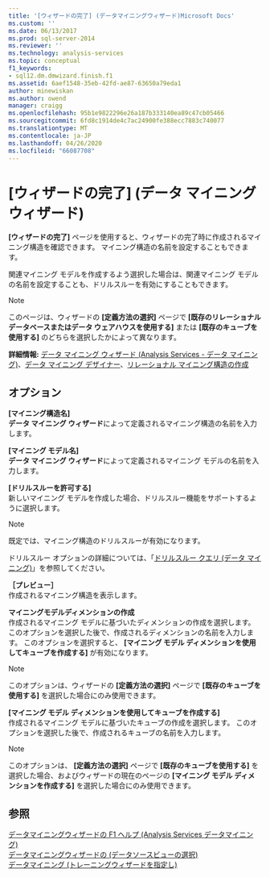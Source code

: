 ```yaml
---
title: '[ウィザードの完了] (データマイニングウィザード)Microsoft Docs'
ms.custom: ''
ms.date: 06/13/2017
ms.prod: sql-server-2014
ms.reviewer: ''
ms.technology: analysis-services
ms.topic: conceptual
f1_keywords:
- sql12.dm.dmwizard.finish.f1
ms.assetid: 6aef1548-35eb-42fd-ae87-63650a79eda1
author: minewiskan
ms.author: owend
manager: craigg
ms.openlocfilehash: 95b1e9822296e26a187b333140ea89c47cb05466
ms.sourcegitcommit: 6fd8c1914de4c7ac24900fe388ecc7883c740077
ms.translationtype: MT
ms.contentlocale: ja-JP
ms.lasthandoff: 04/26/2020
ms.locfileid: "66087708"
---
```

# <a name="completing-the-wizard-data-mining-wizard"></a>[ウィザードの完了] (データ マイニング ウィザード)
  **[ウィザードの完了]** ページを使用すると、ウィザードの完了時に作成されるマイニング構造を確認できます。 マイニング構造の名前を設定することもできます。  
  
 関連マイニング モデルを作成するよう選択した場合は、関連マイニング モデルの名前を設定することも、ドリルスルーを有効にすることもできます。  
  
> [!NOTE]  
>  このページは、ウィザードの **[定義方法の選択]** ページで **[既存のリレーショナル データベースまたはデータ ウェアハウスを使用する]** または **[既存のキューブを使用する]** のどちらを選択したかによって異なります。  
  
 **詳細情報:** [データ マイニング ウィザード (Analysis Services - データ マイニング)](data-mining/data-mining-wizard-analysis-services-data-mining.md)、[データ マイニング デザイナー](data-mining/data-mining-designer.md)、[リレーショナル マイニング構造の作成](data-mining/create-a-relational-mining-structure.md)  
  
## <a name="options"></a>オプション  
 **[マイニング構造名]**  
 **データ マイニング ウィザード**によって定義されるマイニング構造の名前を入力します。  
  
 **[マイニング モデル名]**  
 **データ マイニング ウィザード**によって定義されるマイニング モデルの名前を入力します。  
  
 **[ドリルスルーを許可する]**  
 新しいマイニング モデルを作成した場合、ドリルスルー機能をサポートするように選択します。  
  
> [!NOTE]  
>  既定では、マイニング構造のドリルスルーが有効になります。  
  
 ドリルスルー オプションの詳細については、「[ドリルスルー クエリ (データ マイニング)](data-mining/drillthrough-queries-data-mining.md)」を参照してください。  
  
 **［プレビュー］**  
 作成されるマイニング構造を表示します。  
  
 **マイニングモデルディメンションの作成**  
 作成されるマイニング モデルに基づいたディメンションの作成を選択します。 このオプションを選択した後で、作成されるディメンションの名前を入力します。 このオプションを選択すると、 **[マイニング モデル ディメンションを使用してキューブを作成する]** が有効になります。  
  
> [!NOTE]  
>  このオプションは、ウィザードの **[定義方法の選択]** ページで **[既存のキューブを使用する]** を選択した場合にのみ使用できます。  
  
 **[マイニング モデル ディメンションを使用してキューブを作成する]**  
 作成されるマイニング モデルに基づいたキューブの作成を選択します。 このオプションを選択した後で、作成されるキューブの名前を入力します。  
  
> [!NOTE]  
>  このオプションは、 **[定義方法の選択]** ページで **[既存のキューブを使用する]** を選択した場合、およびウィザードの現在のページの **[マイニング モデル ディメンションを作成する]** を選択した場合にのみ使用できます。  
  
## <a name="see-also"></a>参照  
 [データマイニングウィザードの F1 ヘルプ &#40;Analysis Services データマイニング&#41;](data-mining-wizard-f1-help-analysis-services-data-mining.md)   
 [データマイニングウィザードの &#40;データソースビューの選択&#41;](select-data-source-view-data-mining-wizard.md)   
 [データマイニング &#40;トレーニングウィザードを指定し&#41;](specify-the-training-data-data-mining-wizard.md)  
  
  
